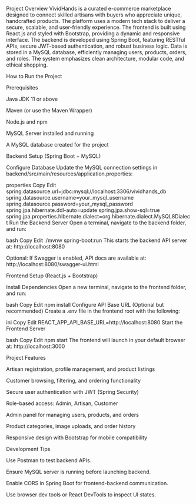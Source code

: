 Project Overview
VividHands is a curated e-commerce marketplace designed to connect skilled artisans with buyers who appreciate unique, handcrafted products. The platform uses a modern tech stack to deliver a secure, scalable, and user-friendly experience. The frontend is built using React.js and styled with Bootstrap, providing a dynamic and responsive interface. The backend is developed using Spring Boot, featuring RESTful APIs, secure JWT-based authentication, and robust business logic. Data is stored in a MySQL database, efficiently managing users, products, orders, and roles. The system emphasizes clean architecture, modular code, and ethical shopping.

How to Run the Project

Prerequisites

Java JDK 11 or above

Maven (or use the Maven Wrapper)

Node.js and npm

MySQL Server installed and running

A MySQL database created for the project

Backend Setup (Spring Boot + MySQL)

Configure Database
Update the MySQL connection settings in backend/src/main/resources/application.properties:

properties
Copy
Edit
spring.datasource.url=jdbc:mysql://localhost:3306/vividhands_db
spring.datasource.username=your_mysql_username
spring.datasource.password=your_mysql_password
spring.jpa.hibernate.ddl-auto=update
spring.jpa.show-sql=true
spring.jpa.properties.hibernate.dialect=org.hibernate.dialect.MySQL8Dialect
Run the Backend Server
Open a terminal, navigate to the backend folder, and run:

bash
Copy
Edit
./mvnw spring-boot:run
This starts the backend API server at: http://localhost:8080

Optional: If Swagger is enabled, API docs are available at:
http://localhost:8080/swagger-ui.html

Frontend Setup (React.js + Bootstrap)

Install Dependencies
Open a new terminal, navigate to the frontend folder, and run:

bash
Copy
Edit
npm install
Configure API Base URL
(Optional but recommended) Create a .env file in the frontend root with the following:

ini
Copy
Edit
REACT_APP_API_BASE_URL=http://localhost:8080
Start the Frontend Server

bash
Copy
Edit
npm start
The frontend will launch in your default browser at:
http://localhost:3000

Project Features

Artisan registration, profile management, and product listings

Customer browsing, filtering, and ordering functionality

Secure user authentication with JWT (Spring Security)

Role-based access: Admin, Artisan, Customer

Admin panel for managing users, products, and orders

Product categories, image uploads, and order history

Responsive design with Bootstrap for mobile compatibility

Development Tips

Use Postman to test backend APIs.

Ensure MySQL server is running before launching backend.

Enable CORS in Spring Boot for frontend-backend communication.

Use browser dev tools or React DevTools to inspect UI states.
